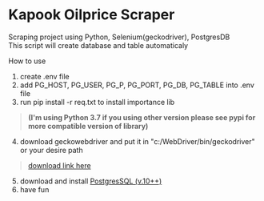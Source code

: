 # Kapook Oilprice Scraper
Scraping project using Python, Selenium(geckodriver), PostgresDB  
This script will create database and table automaticaly  
  
How to use  
1. create .env file  
2. add PG_HOST, PG_USER, PG_P, PG_PORT, PG_DB, PG_TABLE into .env file
3. run pip install -r req.txt to install importance lib  
>__(I'm using Python 3.7 if you using other version please see pypi for more compatible version of library)__  
4. download geckowebdriver and put it in "c:/WebDriver/bin/geckodriver" or your desire path
>[download link here](https://github.com/mozilla/geckodriver/releases)
5. download and install [PostgresSQL (v.10++)](https://www.postgresql.org/download/) 
6. have fun
